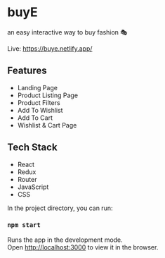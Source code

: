 # buyE
an easy interactive way to buy fashion 🎭

Live: https://buye.netlify.app/




## Features
* Landing Page
* Product Listing Page
* Product Filters
* Add To Wishlist
* Add To Cart
* Wishlist & Cart Page

## Tech Stack
* React
* Redux
* Router
* JavaScript
* CSS


In the project directory, you can run:

### `npm start`

Runs the app in the development mode.\
Open [http://localhost:3000](http://localhost:3000) to view it in the browser.

